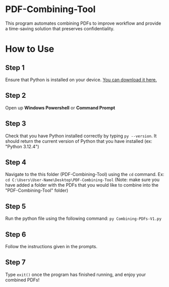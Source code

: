 # PDF-Combining-Tool
This program automates combining PDFs to improve workflow and provide a time-saving solution that preserves confidentiality.

# How to Use

## Step 1
Ensure that Python is installed on your device. [You can download it here.](https://www.python.org/downloads/)

## Step 2
Open up **Windows Powershell** or **Command Prompt**

## Step 3
Check that you have Python installed correctly by typing `py --version`.
It should return the current version of Python that you have installed (ex: "Python 3.12.4")

## Step 4
Navigate to the this folder (PDF-Combining-Tool) using the `cd` command. 
Ex: `cd C:\Users\User-Name\Desktop\PDF-Combining-Tool`
(Note: make sure you have added a folder with the PDFs that you would like to combine into the "PDF-Combining-Tool" folder)

## Step 5
Run the python file using the following command: `py Combining-PDFs-V1.py`

## Step 6
Follow the instructions given in the prompts.

## Step 7
Type `exit()` once the program has finished running, and enjoy your combined PDFs!